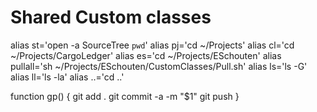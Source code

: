 # Shared Custom classes

alias st='open -a SourceTree `pwd`'
alias pj='cd ~/Projects'
alias cl='cd ~/Projects/CargoLedger'
alias es='cd ~/Projects/ESchouten'
alias pullall='sh ~/Projects/ESchouten/CustomClasses/Pull.sh'
alias ls='ls -G'
alias ll='ls -la'
alias ..='cd ..'

function gp() {
    git add .
    git commit -a -m "$1"
    git push
}
